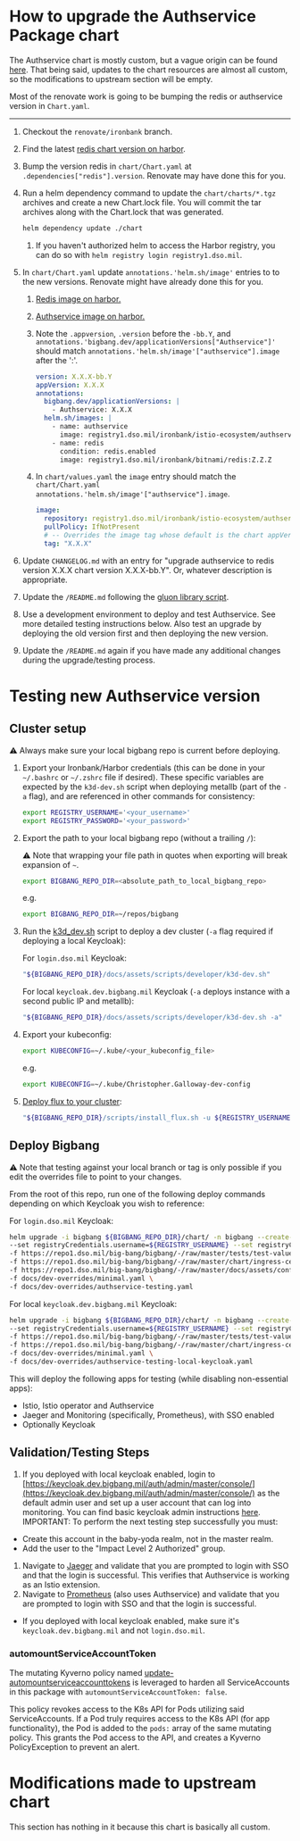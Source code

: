 # How to upgrade the Authservice Package chart

The Authservice chart is mostly custom, but a vague origin can be found [here](https://github.com/istio-ecosystem/authservice/tree/master/bookinfo-example/authservice). That being said, updates to the chart resources are almost all custom, so the modifications to upstream section will be empty.

Most of the renovate work is going to be bumping the redis or authservice version in `Chart.yaml`.

---

1. Checkout the `renovate/ironbank` branch.
1. Find the latest [redis chart version on harbor](https://registry1.dso.mil/harbor/projects/133/repositories/redis/artifacts-tab).
1. Bump the version redis in `chart/Chart.yaml` at `.dependencies["redis"].version`. Renovate may have done this for you.
1. Run a helm dependency command to update the `chart/charts/*.tgz` archives and create a new Chart.lock file. You will commit the tar archives along with the Chart.lock that was generated.

    ```bash
    helm dependency update ./chart
    ```

    1. If you haven't authorized helm to access the Harbor registry, you can do so with `helm registry login registry1.dso.mil`.
1. In `chart/Chart.yaml` update `annotations.'helm.sh/image'` entries to to the new versions. Renovate might have already done this for you.
    1. [Redis image on harbor.](https://registry1.dso.mil/harbor/projects/3/repositories/bitnami%2Fredis/artifacts-tab)
    1. [Authservice image on harbor.](https://registry1.dso.mil/harbor/projects/3/repositories/istio-ecosystem%2Fauthservice/artifacts-tab)
    1. Note the `.appversion`, `.version` before the `-bb.Y`, and `annotations.'bigbang.dev/applicationVersions["Authservice"]'` should match `annotations.'helm.sh/image'["authservice"].image` after the ':'.

        ```yaml
        version: X.X.X-bb.Y
        appVersion: X.X.X
        annotations:
          bigbang.dev/applicationVersions: |
            - Authservice: X.X.X
          helm.sh/images: |
            - name: authservice
              image: registry1.dso.mil/ironbank/istio-ecosystem/authservice:X.X.X
            - name: redis
              condition: redis.enabled
              image: registry1.dso.mil/ironbank/bitnami/redis:Z.Z.Z
        ```

    1. In `chart/values.yaml` the `image` entry should match the `chart/Chart.yaml` `annotations.'helm.sh/image'["authservice"].image`.

        ```yaml
        image:
          repository: registry1.dso.mil/ironbank/istio-ecosystem/authservice
          pullPolicy: IfNotPresent
          # -- Overrides the image tag whose default is the chart appVersion.
          tag: "X.X.X"
        ```

1. Update `CHANGELOG.md` with an entry for "upgrade authservice to redis version X.X.X chart version X.X.X-bb.Y". Or, whatever description is appropriate.
1. Update the `/README.md` following the [gluon library script](https://repo1.dso.mil/platform-one/big-bang/apps/library-charts/gluon/-/blob/master/docs/bb-package-readme.md).
1. Use a development environment to deploy and test Authservice. See more detailed testing instructions below. Also test an upgrade by deploying the old version first and then deploying the new version.
1. Update the `/README.md` again if you have made any additional changes during the upgrade/testing process.

# Testing new Authservice version

## Cluster setup

⚠️ Always make sure your local bigbang repo is current before deploying.

1. Export your Ironbank/Harbor credentials (this can be done in your `~/.bashrc` or `~/.zshrc` file if desired). These specific variables are expected by the `k3d-dev.sh` script when deploying metallb (part of the `-a` flag), and are referenced in other commands for consistency:

    ```sh
    export REGISTRY_USERNAME='<your_username>'
    export REGISTRY_PASSWORD='<your_password>'
    ```

1. Export the path to your local bigbang repo (without a trailing `/`):

   ⚠️ Note that wrapping your file path in quotes when exporting will break expansion of `~`.

    ```sh
    export BIGBANG_REPO_DIR=<absolute_path_to_local_bigbang_repo>
    ```

    e.g.

    ```sh
    export BIGBANG_REPO_DIR=~/repos/bigbang
    ```

1. Run the [k3d_dev.sh](https://repo1.dso.mil/big-bang/bigbang/-/blob/master/docs/assets/scripts/developer/k3d-dev.sh) script to deploy a dev cluster (`-a` flag required if deploying a local Keycloak):

    For `login.dso.mil` Keycloak:

    ```sh
    "${BIGBANG_REPO_DIR}/docs/assets/scripts/developer/k3d-dev.sh"
    ```

    For local `keycloak.dev.bigbang.mil` Keycloak (`-a` deploys instance with a second public IP and metallb):

    ```sh
    "${BIGBANG_REPO_DIR}/docs/assets/scripts/developer/k3d-dev.sh -a"
    ```

1. Export your kubeconfig:

    ```sh
    export KUBECONFIG=~/.kube/<your_kubeconfig_file>
    ```

    e.g.

    ```sh
    export KUBECONFIG=~/.kube/Christopher.Galloway-dev-config
    ```

1. [Deploy flux to your cluster](https://repo1.dso.mil/big-bang/bigbang/-/blob/master/scripts/install_flux.sh):

    ```sh
    "${BIGBANG_REPO_DIR}/scripts/install_flux.sh -u ${REGISTRY_USERNAME} -p ${REGISTRY_PASSWORD}"
    ```

## Deploy Bigbang

   ⚠️ Note that testing against your local branch or tag is only possible if you edit the overrides file to point to your changes.

From the root of this repo, run one of the following deploy commands depending on which Keycloak you wish to reference:

For `login.dso.mil` Keycloak:

  ```sh
  helm upgrade -i bigbang ${BIGBANG_REPO_DIR}/chart/ -n bigbang --create-namespace \
  --set registryCredentials.username=${REGISTRY_USERNAME} --set registryCredentials.password=${REGISTRY_PASSWORD} \
  -f https://repo1.dso.mil/big-bang/bigbang/-/raw/master/tests/test-values.yaml \
  -f https://repo1.dso.mil/big-bang/bigbang/-/raw/master/chart/ingress-certs.yaml \
  -f https://repo1.dso.mil/big-bang/bigbang/-/raw/master/docs/assets/configs/example/dev-sso-values.yaml \
  -f docs/dev-overrides/minimal.yaml \
  -f docs/dev-overrides/authservice-testing.yaml
  ```

For local `keycloak.dev.bigbang.mil` Keycloak:

  ```sh
  helm upgrade -i bigbang ${BIGBANG_REPO_DIR}/chart/ -n bigbang --create-namespace \
  --set registryCredentials.username=${REGISTRY_USERNAME} --set registryCredentials.password=${REGISTRY_PASSWORD} \
  -f https://repo1.dso.mil/big-bang/bigbang/-/raw/master/tests/test-values.yaml \
  -f https://repo1.dso.mil/big-bang/bigbang/-/raw/master/chart/ingress-certs.yaml \
  -f docs/dev-overrides/minimal.yaml \
  -f docs/dev-overrides/authservice-testing-local-keycloak.yaml
  ```

This will deploy the following apps for testing (while disabling non-essential apps):

- Istio, Istio operator and Authservice
- Jaeger and Monitoring (specifically, Prometheus), with SSO enabled
- Optionally Keycloak

## Validation/Testing Steps

1. If you deployed with local keycloak enabled, login to [https://keycloak.dev.bigbang.mil/auth/admin/master/console/](https://keycloak.dev.bigbang.mil/auth/admin/master/console/) as the default admin user and set up a user account that can log into monitoring. You can find basic keycloak admin instructions [here](https://repo1.dso.mil/big-bang/product/packages/keycloak/-/blob/main/docs/DEVELOPMENT_MAINTENANCE.md?ref_type=heads). IMPORTANT: To perform the next testing step successfully you must:

- Create this account in the baby-yoda realm, not in the master realm.
- Add the user to the "Impact Level 2 Authorized" group.

1. Navigate to [Jaeger](https://tracing.dev.bigbang.mil/) and validate that you are prompted to login with SSO and that the login is successful. This verifies that Authservice is working as an Istio extension.
1. Navigate to [Prometheus](https://prometheus.dev.bigbang.mil) (also uses Authservice) and validate that you are prompted to login with SSO and that the login is successful.

- If you deployed with local keycloak enabled, make sure it's `keycloak.dev.bigbang.mil` and not `login.dso.mil`.

### automountServiceAccountToken

The mutating Kyverno policy named [update-automountserviceaccounttokens](https://repo1.dso.mil/big-bang/bigbang/-/blob/master/chart/templates/kyverno-policies/values.yaml?ref_type=heads#L679) is leveraged to harden all ServiceAccounts in this package with `automountServiceAccountToken: false`.

This policy revokes access to the K8s API for Pods utilizing said ServiceAccounts. If a Pod truly requires access to the K8s API (for app functionality), the Pod is added to the `pods:` array of the same mutating policy. This grants the Pod access to the API, and creates a Kyverno PolicyException to prevent an alert.

# Modifications made to upstream chart

This section has nothing in it because this chart is basically all custom.
